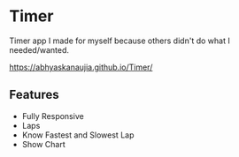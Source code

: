 # Timer

Timer app I made for myself because others didn't do what I needed/wanted.

https://abhyaskanaujia.github.io/Timer/

## Features

- Fully Responsive
- Laps
- Know Fastest and Slowest Lap
- Show Chart
